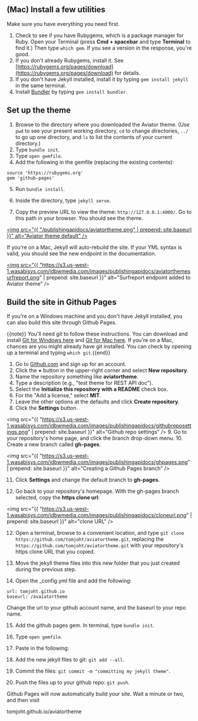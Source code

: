 
## (Mac) Install a few utilities
 
Make sure you have everything you need first. 
 
1. Check to see if you have Rubygems, which is a package manager for Ruby. Open your Terminal (press **Cmd + spacebar** and type **Terminal** to find it.) Then type `which gem`. If you see a version in the response, you're good.
2. If you don't already Rubygems, install it. See [https://rubygems.org/pages/download](https://rubygems.org/pages/download) for details.
3. If you don't have Jekyll installed, install it by typing `gem install jekyll` in the same terminal.
4. Install [Bundler](http://bundler.io/) by typing `gem install bundler`. 

## Set up the theme
1. Browse to the directory where you downloaded the Aviator theme. (Use `pwd` to see your present working directory, `cd` to change directories, `../` to go up one directory, and `ls` to list the contents of your current directory.)
2. Type `bundle init`. 
3. Type `open gemfile`.
4. Add the following in the gemfile (replacing the existing contents):

```
source 'https://rubygems.org'
gem 'github-pages'
```

5. Run `bundle install`.



5. Inside the directory, type `jekyll serve`.
6. Copy the preview URL to view the theme: `http://127.0.0.1:4000/`. Go to this path in your browser. You should see the theme.

<a href=""><img src="{{ "/publishingapidocs/aviatortheme.png" | prepend: site.baseurl }}" alt="Aviator theme default" /></a>


If you're on a Mac, Jekyll will auto-rebuild the site. If your YML syntax is valid, you should see the new endpoint in the documentation.

<a href=""><img src="{{ "https://s3.us-west-1.wasabisys.com/idbwmedia.com/images/publishingapidocs/aviatorthemesurfreport.png" | prepend: site.baseurl }}" alt="Surfreport endpoint added to Aviator theme" /></a>

## Build the site in Github Pages

If you're on a Windows machine and you don't have Jekyll installed, you can also build this site through Github Pages.

{{note}} You'll need git to follow these instructions. You can download and install [Git for Windows here](https://git-scm.com/download/win) and [Git for Mac here](https://git-scm.com/download/mac). If you're on a Mac, chances are you might already have git installed. You can check by opening up a terminal and typing `which git`.{{end}}
 
1. Go to [Github.com](http://github.com) and sign up for an account.
2. Click the **+** button in the upper-right corner and select **New repository**.
3. Name the repository something like **aviatortheme**.
4. Type a description (e.g., "test theme for REST API doc"). 
5. Select the **Initialize this repository with a README** check box.
6. For the "Add a license," select **MIT**.
7. Leave the other options at the defaults and click **Create repository**.
8. Click the **Settings** button. 

<img src="{{ "https://s3.us-west-1.wasabisys.com/idbwmedia.com/images/publishingapidocs/githubreposettings.png" | prepend: site.baseurl }}" alt="Github repo settings" />
9. Go to your repository's home page, and click the branch drop-down menu. 
10. Create a new branch called **gh-pages**.

<img src="{{ "https://s3.us-west-1.wasabisys.com/idbwmedia.com/images/publishingapidocs/ghpages.png" | prepend: site.baseurl }}" alt="Creating a Github Pages branch" />

11. Click **Settings** and change the default branch to **gh-pages**.

11. Go back to your repository's homepage. With the gh-pages branch selected, copy the **https clone url**:

<img src="{{ "https://s3.us-west-1.wasabisys.com/idbwmedia.com/images/publishingapidocs/cloneurl.png" | prepend: site.baseurl }}" alt="clone URL" />

12. Open a terminal, browse to a convenient location, and type `git clone https://github.com/tomjoht/aviatortheme.git`, replacing the `https://github.com/tomjoht/aviatortheme.git` with your repository's https clone URL that you copied.

13. Move the jekyll theme files into this new folder that you just created during the previous step.
14. Open the _config.yml file and add the following:

```
url: tomjoht.github.io
baseurl: /avaiatortheme
```

Change the url to your github account name, and the baseurl to your repo name. 

15. Add the github pages gem. In terminal, type `bundle init`. 
16. Type `open gemfile`. 
17. Paste in the following:



14. Add the new jekyll files to git: `git add --all`.
15. Commit the files: `git commit -m "committing my jekyll theme"`.
16. Push the files up to your github repo: `git push`.

Github Pages will now automatically build your site. Wait a minute or two, and then visit 

tomjoht.github.io/aviatortheme

